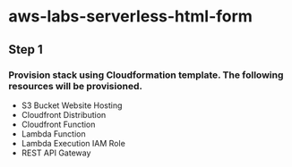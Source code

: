 # aws-labs-serverless-html-form
## Step 1
### Provision stack using Cloudformation template. The following resources will be provisioned.
- S3 Bucket Website Hosting
- Cloudfront Distribution
- Cloudfront Function
- Lambda Function
- Lambda Execution IAM Role
- REST API Gateway
